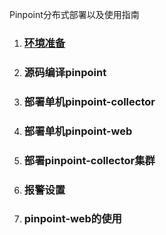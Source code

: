 Pinpoint分布式部署以及使用指南

1. ### [环境准备](#环境准备)
2. ### 源码编译pinpoint
3. ### 部署单机pinpoint-collector
4. ### 部署单机pinpoint-web
5. ### 部署pinpoint-collector集群
6. ### 报警设置
7. ### pinpoint-web的使用



